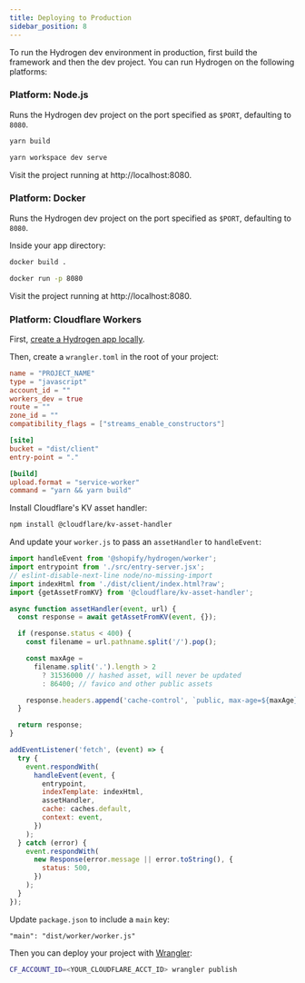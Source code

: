 ```yaml
---
title: Deploying to Production
sidebar_position: 8
---
```


To run the Hydrogen dev environment in production, first build the framework and then the dev project. You can run Hydrogen on the following platforms:

### Platform: Node.js

Runs the Hydrogen dev project on the port specified as `$PORT`, defaulting to `8080`.

```bash
yarn build

yarn workspace dev serve
```

Visit the project running at http://localhost:8080.

### Platform: Docker

Runs the Hydrogen dev project on the port specified as `$PORT`, defaulting to `8080`.

Inside your app directory:

```bash
docker build .

docker run -p 8080
```

Visit the project running at http://localhost:8080.

### Platform: Cloudflare Workers

First, [create a Hydrogen app locally](https://shopify.dev/custom-storefronts/hydrogen/getting-started).

Then, create a `wrangler.toml` in the root of your project:

```toml
name = "PROJECT_NAME"
type = "javascript"
account_id = ""
workers_dev = true
route = ""
zone_id = ""
compatibility_flags = ["streams_enable_constructors"]

[site]
bucket = "dist/client"
entry-point = "."

[build]
upload.format = "service-worker"
command = "yarn && yarn build"
```

Install Cloudflare's KV asset handler:

```bash
npm install @cloudflare/kv-asset-handler
```

And update your `worker.js` to pass an `assetHandler` to `handleEvent`:

```js
import handleEvent from '@shopify/hydrogen/worker';
import entrypoint from './src/entry-server.jsx';
// eslint-disable-next-line node/no-missing-import
import indexHtml from './dist/client/index.html?raw';
import {getAssetFromKV} from '@cloudflare/kv-asset-handler';

async function assetHandler(event, url) {
  const response = await getAssetFromKV(event, {});

  if (response.status < 400) {
    const filename = url.pathname.split('/').pop();

    const maxAge =
      filename.split('.').length > 2
        ? 31536000 // hashed asset, will never be updated
        : 86400; // favico and other public assets

    response.headers.append('cache-control', `public, max-age=${maxAge}`);
  }

  return response;
}

addEventListener('fetch', (event) => {
  try {
    event.respondWith(
      handleEvent(event, {
        entrypoint,
        indexTemplate: indexHtml,
        assetHandler,
        cache: caches.default,
        context: event,
      })
    );
  } catch (error) {
    event.respondWith(
      new Response(error.message || error.toString(), {
        status: 500,
      })
    );
  }
});
```

Update `package.json` to include a `main` key:

```
"main": "dist/worker/worker.js"
```

Then you can deploy your project with [Wrangler](https://developers.cloudflare.com/workers/cli-wrangler/install-update):

```bash
CF_ACCOUNT_ID=<YOUR_CLOUDFLARE_ACCT_ID> wrangler publish
```
